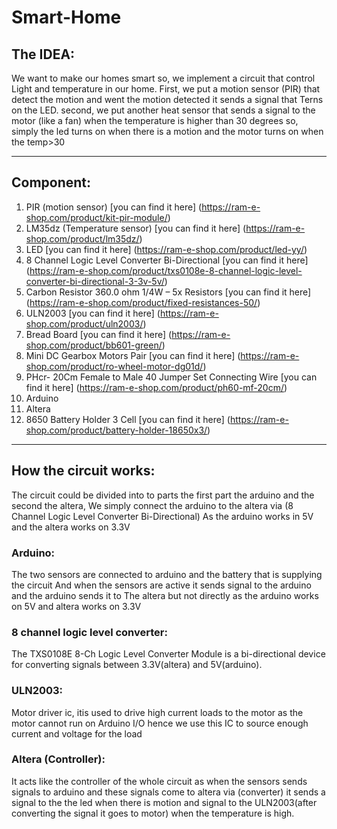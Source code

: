 # Smart-Home

  ## The IDEA:

  We want to make our homes smart so, we implement a circuit that control
  Light and temperature in our home. First, we put a motion sensor (PIR)
  that detect the motion and went the motion detected it sends a signal that
  Terns on the LED. second, we put another heat sensor that sends a
  signal to the motor (like a fan) when the temperature is higher than 30
  degrees so, simply the led turns on when there is a motion and the motor
  turns on when the temp>30

------------------------------------------------------------------------------------------------------------
## Component:
1) PIR (motion sensor) [you can find it here] (https://ram-e-shop.com/product/kit-pir-module/)
2) LM35dz (Temperature sensor) [you can find it here] (https://ram-e-shop.com/product/lm35dz/)
3) LED [you can find it here] (https://ram-e-shop.com/product/led-yy/)
4) 8 Channel Logic Level Converter Bi-Directional [you can find it here] (https://ram-e-shop.com/product/txs0108e-8-channel-logic-level-converter-bi-directional-3-3v-5v/)
5) Carbon Resistor 360.0 ohm 1/4W – 5x Resistors [you can find it here] (https://ram-e-shop.com/product/fixed-resistances-50/)
6) ULN2003 [you can find it here] (https://ram-e-shop.com/product/uln2003/)
7) Bread Board [you can find it here] (https://ram-e-shop.com/product/bb601-green/)
8) Mini DC Gearbox Motors Pair [you can find it here] (https://ram-e-shop.com/product/ro-wheel-motor-dg01d/)
9) PHcr- 20Cm Female to Male 40 Jumper Set Connecting Wire [you can find it here] (https://ram-e-shop.com/product/ph60-mf-20cm/)
10) Arduino
11) Altera
12) 8650 Battery Holder 3 Cell [you can find it here] (https://ram-e-shop.com/product/battery-holder-18650x3/)
------------------------------------------------------------------------------------------------------------
## How the circuit works:
  The circuit could be divided into to parts the first part the arduino and the second the altera,
  We simply connect the arduino to the altera via (8 Channel Logic Level Converter Bi-Directional)
  As the arduino works in 5V and the altera works on 3.3V
  ### Arduino:
  The two sensors are connected to arduino and the battery that is supplying the circuit
  And when the sensors are active it sends signal to the arduino and the arduino sends it to
  The altera but not directly as the arduino works on 5V and altera works on 3.3V
  ### 8 channel logic level converter:
  The TXS0108E 8-Ch Logic Level Converter Module is a bi-directional device for converting signals
  between 3.3V(altera) and 5V(arduino).
  ### ULN2003:
  Motor driver ic, itis used to drive high current loads to the motor as the motor cannot
  run on Arduino I/O hence we use this IC to source enough current and voltage for the
  load
  ### Altera (Controller):
  It acts like the controller of the whole circuit as when the sensors sends signals to arduino and
  these signals come to altera via (converter) it sends a signal to the the led when there is motion
  and signal to the ULN2003(after converting the signal it goes to motor) when the temperature is
  high.
